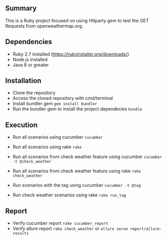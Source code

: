 ## Summary
This is a Ruby project focused on using Httparty gem to test the GET Requests from openweathermap.org.

## Dependencies 

* Ruby 2.7 installed (https://rubyinstaller.org/downloads/)
* Node.js installed
* Java 8 or greater

## Installation

* Clone the repository
* Access the cloned repository with cmd/terminal
* Install bundler gem ```gem install bundler```
* Run the bundler gem to install the project dependecies ```bundle```

## Execution

* Run all scenarios using cucumber ```cucumber```
* Run all scenarios using rake ```rake```

* Run all scenarios from check weather feature using cucumber ```cucumber -t @check_weather```
* Run all scenarios from check weather feature using rake ```rake check_weather```

* Run scenarios with the tag using cucumber ```cucumber -t @tag```
* Run check weather scenarios using rake ```rake run_tag```

## Report

* Verify cucumber report ```rake cucumber_report```
* Verify allure report ```rake check_weather``` or ```allure serve report/allure-results```


